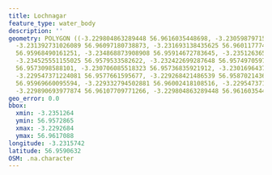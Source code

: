 ```yaml
---
title: Lochnagar
feature_type: water_body
description: ''
geometry: POLYGON ((-3.229804863289448 56.9616035448698, -3.230598797157723 56.96170883340873,
  -3.231392731026089 56.96097180738873, -3.231693138435625 56.96011777487911, -3.232787479713616
  56.95968490161251, -3.234868873908908 56.95914672783645, -3.235126365974275 56.95877234149539,
  -3.234525551155025 56.9579533582622, -3.232422699287648 56.95749705979659, -3.231306900337574
  56.9573098588101, -3.230706085518323 56.95736835921912, -3.230169643715415 56.95728645862049,
  -3.229547371224081 56.9577661595677, -3.229268421486539 56.95870214363776, -3.22944008286348
  56.95969660095594, -3.229332794502881 56.96002418108516, -3.229547371224081 56.96071442978855,
  -3.229890693977874 56.96107709771266, -3.229804863289448 56.9616035448698))
geo_error: 0.0
bbox:
  xmin: -3.2351264
  ymin: 56.9572865
  xmax: -3.2292684
  ymax: 56.9617088
longitude: -3.2315742
latitude: 56.9590632
OSM: .na.character
---
```


